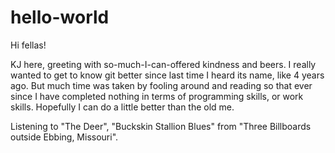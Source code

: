 # hello-world

Hi fellas!

KJ here, greeting with so-much-I-can-offered kindness and beers. 
I really wanted to get to know git better since last time I heard its name, like 4 years ago. 
But much time was taken by fooling around and reading so that ever since I have completed nothing in terms of programming skills, or work skills. 
Hopefully I can do a little better than the old me. 

Listening to "The Deer", "Buckskin Stallion Blues" from "Three Billboards outside Ebbing, Missouri".
